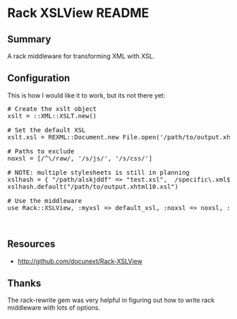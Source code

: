 Rack XSLView README
===================

Summary
-------

A rack middleware for transforming XML with XSL.

Configuration
-------------

This is how I would like it to work, but its not there yet:

<pre class="sh_ruby">
# Create the xslt object
xslt = ::XML::XSLT.new()

# Set the default XSL
xslt.xsl = REXML::Document.new File.open('/path/to/output.xhtml10.xsl')

# Paths to exclude
noxsl = [/^\/raw/, '/s/js/', '/s/css/']

# NOTE: multiple stylesheets is still in planning
xslhash = { "/path/alskjddf" => "test.xsl",  /specific\.xml$/ => 'different.xsl' }
xslhash.default("/path/to/output.xhtml10.xsl")

# Use the middleware
use Rack::XSLView, :myxsl => default_xsl, :noxsl => noxsl, :xslhash => xslhash


</pre>


Resources
---------

* <http://github.com/docunext/Rack-XSLView>


Thanks
------

The rack-rewrite gem was very helpful in figuring out how to write rack middleware with lots of options.
